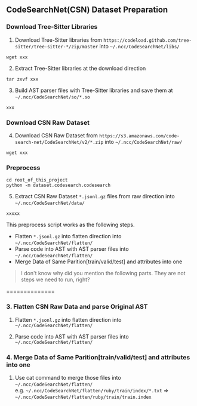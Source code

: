 ## CodeSearchNet(CSN) Dataset Preparation

### Download Tree-Sitter Libraries
1. Download Tree-Sitter libraries from ```https://codeload.github.com/tree-sitter/tree-sitter-*/zip/master``` into ```~/.ncc/CodeSearchNet/libs/```

```
wget xxx
```
2. Extract Tree-Sitter libraries at the download direction

```
tar zxvf xxx
```

3. Build AST parser files with Tree-Sitter libraries and save them at ```~/.ncc/CodeSearchNet/so/*.so```

```
xxx
```

### Download CSN Raw Dataset
4. Download CSN Raw Dataset from ```https://s3.amazonaws.com/code-search-net/CodeSearchNet/v2/*.zip``` into ```~/.ncc/CodeSearchNet/raw/```

```
wget xxx
```


### Preprocess

```
cd root_of_this_project
python -m dataset.codesearch.codesearch
```




5. Extract CSN Raw Dataset `*.jsonl.gz` files from raw direction into ```~/.ncc/CodeSearchNet/data/```

```
xxxxx
```

This preprocess script works as the following steps.

- Flatten `*.jsonl.gz` into flatten direction into ```~/.ncc/CodeSearchNet/flatten/```
- Parse code into AST with AST parser files into ```~/.ncc/CodeSearchNet/flatten/```
- Merge Data of Same Parition[train/valid/test] and attributes into one




> I don't know why did you mention the following parts. They are not steps we need to run, right?

==============

### 3. Flatten CSN Raw Data and parse Original AST
1. Flatten `*.jsonl.gz` into flatten direction into ```~/.ncc/CodeSearchNet/flatten/```

2. Parse code into AST with AST parser files into ```~/.ncc/CodeSearchNet/flatten/```

### 4. Merge Data of Same Parition[train/valid/test] and attributes into one
1. Use cat command to merge those files into ```~/.ncc/CodeSearchNet/flatten/``` <br>
e.g. ```~/.ncc/CodeSearchNet/flatten/ruby/train/index/*.txt``` => ```~/.ncc/CodeSearchNet/flatten/ruby/train/train.index```

